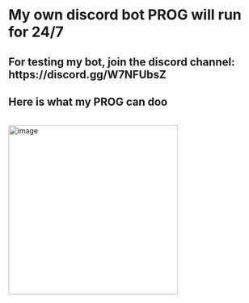 <h1>My own discord bot PROG will run for 24/7</h1>
<h2>For testing my bot, join the discord channel: https://discord.gg/W7NFUbsZ</h2>
<p align='center'><h2>Here is what my PROG can doo</h2><br><img width="335" alt="image" src="https://user-images.githubusercontent.com/91727830/153740260-e5e9fb45-2750-4d27-bf47-dd248a6fd1f3.png"></p>
